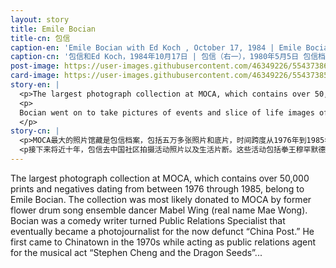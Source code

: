 ```yaml
---
layout: story
title: Emile Bocian
title-cn: 包信
caption-en: 'Emile Bocian with Ed Koch , October 17, 1984 | Emile Bocian (first from the right), May 5, 1980 <br>Museum of Chinse in America (MOCA) Emile Bocian Collection'
caption-cn: '包信和Ed Koch，1984年10月17日 | 包信（右一），1980年5月5日 包信档案，美国华人博物馆（MOCA）馆藏'
post-image: https://user-images.githubusercontent.com/46349226/55437386-c2878100-556c-11e9-9ad1-fecdf2454c31.jpg
card-image: https://user-images.githubusercontent.com/46349226/55437385-c1eeea80-556c-11e9-877c-fd1803d78db8.jpg
story-en: |
  <p>The largest photograph collection at MOCA, which contains over 50,000 prints and negatives dating from between 1976 through 1985, belong to Emile Bocian.  The collection was most likely donated to MOCA by former flower drum song ensemble dancer Mabel Wing (real name Mae Wong).   Bocian was a comedy writer turned Public Relations Specialist that eventually became a photojournalist for the now defunct “China Post.”  He first came to Chinatown in the 1970s while acting as public relations agent for the musical act “Stephen Cheng and the Dragon Seeds” (who will be featured in MOCA’s upcoming exhibition “The Moon Represents My Heart: Music, Memory, and Belonging,” which opens on May 2nd, 2019).  It was during this time that he met the owner of the Pagoda Theater and “China Post,” Lucas Liang.  Liang asked him to run a publicity campaign for the premier of Bruce Lee’s film “Fist of Fury.”  After what Bocian claims was a successful campaign Liang hired him to be a photojournalism for his newspaper even though he didn’t speak a word of Chinese.  </p>
  <p>
  Bocian went on to take pictures of events and slice of life images of the Chinese community for almost a decade.  Some of these events included Muhhamed Ali’s visit to Chinatown, the Peter Yew Police Brutality protests, etc.  Throughout the course of our 150 stories we will be posting more of Bocian’s images so please stay tuned. 
  </p>
story-cn: |
  <p>MOCA最大的照片馆藏是包信档案，包括五万多张照片和底片，时间跨度从1976年到1985年。 该馆藏最有可能是由前《花鼓戏》舞蹈演员Mable Wing(真名Mae Wong)捐赠给MOCA的。包信本是一位喜剧作家，后来转型为一名公共关系专家，最终成为《中国邮报》的摄影记者，《中国邮报》目前已停刊。包信于二十世纪七十年代首次来到唐人街，当时是作为音乐演出“Stephen Cheng and the Dragon Seeds”的公关代理人（Stephen Cheng和他的音乐将在2019年5月2日开幕MOCA的新展《月亮代表我的心: 音乐·记忆 ·共同体》中展出）。正是在这段时间，他遇到了金都戏院和《中国邮报》的老板Lucas Liang（卢卡斯·梁）。梁先生要求他为李小龙的电影《精武门》的首映式进行宣传活动。在包信宣称该片的宣传成功后，梁先生聘请包信为他的报纸做摄影记者，尽管他对中文一窍不通。</p>
  <p接下来将近十年，包信去中国社区拍摄活动照片以及生活片断。这些活动包括拳王穆罕默德·阿里访问唐人街，警察暴力Peter Yew 的抗议活动等等。在我们讲述一百五十个故事期间，我们会发布更多包信的照片，敬请期待。</p>
---
```


The largest photograph collection at MOCA, which contains over 50,000 prints and negatives dating from between 1976 through 1985, belong to Emile Bocian.  The collection was most likely donated to MOCA by former flower drum song ensemble dancer Mabel Wing (real name Mae Wong).   Bocian was a comedy writer turned Public Relations Specialist that eventually became a photojournalist for the now defunct “China Post.”  He first came to Chinatown in the 1970s while acting as public relations agent for the musical act “Stephen Cheng and the Dragon Seeds”... 
